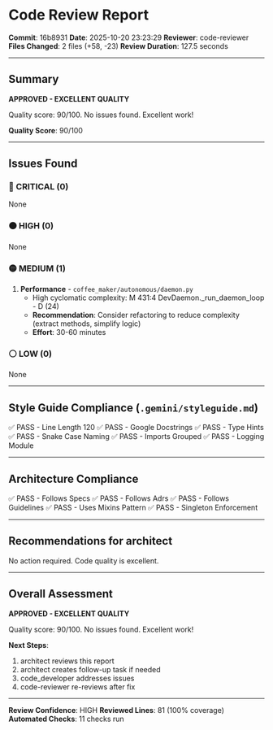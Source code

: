 # Code Review Report

**Commit**: 16b8931
**Date**: 2025-10-20 23:23:29
**Reviewer**: code-reviewer
**Files Changed**: 2 files (+58, -23)
**Review Duration**: 127.5 seconds

---

## Summary

**APPROVED - EXCELLENT QUALITY**

Quality score: 90/100. No issues found. Excellent work!

**Quality Score**: 90/100

---

## Issues Found

### 🔴 CRITICAL (0)

None

### 🟠 HIGH (0)

None

### 🟡 MEDIUM (1)

1. **Performance** - `coffee_maker/autonomous/daemon.py`
   - High cyclomatic complexity: M 431:4 DevDaemon._run_daemon_loop - D (24)
   - **Recommendation**: Consider refactoring to reduce complexity (extract methods, simplify logic)
   - **Effort**: 30-60 minutes

### ⚪ LOW (0)

None

---

## Style Guide Compliance (`.gemini/styleguide.md`)

✅ PASS - Line Length 120
✅ PASS - Google Docstrings
✅ PASS - Type Hints
✅ PASS - Snake Case Naming
✅ PASS - Imports Grouped
✅ PASS - Logging Module

---

## Architecture Compliance

✅ PASS - Follows Specs
✅ PASS - Follows Adrs
✅ PASS - Follows Guidelines
✅ PASS - Uses Mixins Pattern
✅ PASS - Singleton Enforcement

---

## Recommendations for architect


No action required. Code quality is excellent.

---

## Overall Assessment

**APPROVED - EXCELLENT QUALITY**

Quality score: 90/100. No issues found. Excellent work!

**Next Steps**:
1. architect reviews this report
2. architect creates follow-up task if needed
3. code_developer addresses issues
4. code-reviewer re-reviews after fix

---

**Review Confidence**: HIGH
**Reviewed Lines**: 81 (100% coverage)
**Automated Checks**: 11 checks run
